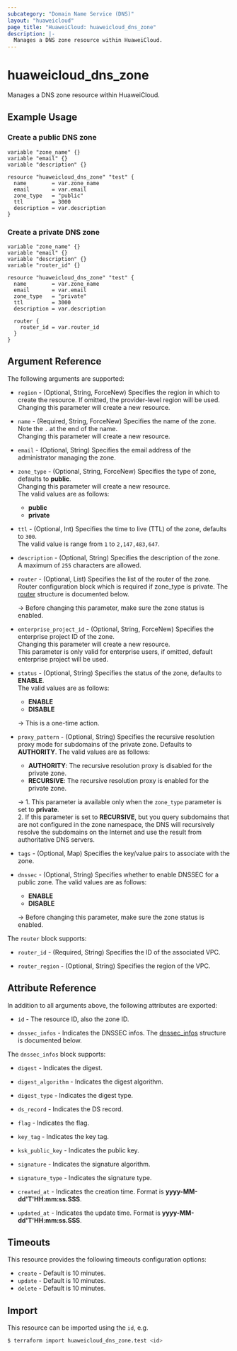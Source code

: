 ```yaml
---
subcategory: "Domain Name Service (DNS)"
layout: "huaweicloud"
page_title: "HuaweiCloud: huaweicloud_dns_zone"
description: |-
  Manages a DNS zone resource within HuaweiCloud.
---
```


# huaweicloud_dns_zone

Manages a DNS zone resource within HuaweiCloud.

## Example Usage

### Create a public DNS zone

```hcl
variable "zone_name" {}
variable "email" {}
variable "description" {}

resource "huaweicloud_dns_zone" "test" {
  name        = var.zone_name
  email       = var.email
  zone_type   = "public"
  ttl         = 3000
  description = var.description
}
```

### Create a private DNS zone

```hcl
variable "zone_name" {}
variable "email" {}
variable "description" {}
variable "router_id" {}

resource "huaweicloud_dns_zone" "test" {
  name        = var.zone_name
  email       = var.email
  zone_type   = "private"
  ttl         = 3000
  description = var.description

  router {
    router_id = var.router_id
  }
}
```

## Argument Reference

The following arguments are supported:

* `region` - (Optional, String, ForceNew) Specifies the region in which to create the resource.
  If omitted, the provider-level region will be used. Changing this parameter will create a new resource.

* `name` - (Required, String, ForceNew) Specifies the name of the zone. Note the `.` at the end of the name.  
  Changing this parameter will create a new resource.

* `email` - (Optional, String) Specifies the email address of the administrator managing the zone.

* `zone_type` - (Optional, String, ForceNew) Specifies the type of zone, defaults to **public**.  
  Changing this parameter will create a new resource.  
  The valid values are as follows:
  + **public**
  + **private**

* `ttl` - (Optional, Int) Specifies the time to live (TTL) of the zone, defaults to `300`.  
  The valid value is range from `1` to `2,147,483,647`.
  
* `description` - (Optional, String) Specifies the description of the zone.  
  A maximum of `255` characters are allowed.

* `router` - (Optional, List) Specifies the list of the router of the zone.
Router configuration block which is required if zone_type is private.
  The [router](#zone_router) structure is documented below.

  -> Before changing this parameter, make sure the zone status is enabled.

* `enterprise_project_id` - (Optional, String, ForceNew) Specifies the enterprise project ID of the zone.  
  Changing this parameter will create a new resource.  
  This parameter is only valid for enterprise users, if omitted, default enterprise project will be used.

* `status` - (Optional, String) Specifies the status of the zone, defaults to **ENABLE**.  
  The valid values are as follows:
  + **ENABLE**
  + **DISABLE**

  -> This is a one-time action.

* `proxy_pattern` - (Optional, String) Specifies the recursive resolution proxy mode for subdomains of the private zone.
  Defaults to **AUTHORITY**. The valid values are as follows:
  + **AUTHORITY**: The recursive resolution proxy is disabled for the private zone.
  + **RECURSIVE**: The recursive resolution proxy is enabled for the private zone.
  
  -> 1. This parameter ia available only when the `zone_type` parameter is set to **private**.
     <br>2. If this parameter is set to **RECURSIVE**, but you query subdomains that are not configured in the zone namespace,
     the DNS will recursively resolve the subdomains on the Internet and use the result from authoritative DNS servers.

* `tags` - (Optional, Map) Specifies the key/value pairs to associate with the zone.

* `dnssec` - (Optional, String) Specifies whether to enable DNSSEC for a public zone.
  The valid values are as follows:
  + **ENABLE**
  + **DISABLE**

  -> Before changing this parameter, make sure the zone status is enabled.

<a name="zone_router"></a>
The `router` block supports:

* `router_id` - (Required, String) Specifies the ID of the associated VPC.

* `router_region` - (Optional, String) Specifies the region of the VPC.

## Attribute Reference

In addition to all arguments above, the following attributes are exported:

* `id` -  The resource ID, also the zone ID.

* `dnssec_infos` - Indicates the DNSSEC infos.
  The [dnssec_infos](#attrblock--dnssec_infos) structure is documented below.

<a name="attrblock--dnssec_infos"></a>
The `dnssec_infos` block supports:

* `digest` - Indicates the digest.

* `digest_algorithm` - Indicates the digest algorithm.

* `digest_type` - Indicates the digest type.

* `ds_record` - Indicates the DS record.

* `flag` - Indicates the flag.

* `key_tag` - Indicates the key tag.

* `ksk_public_key` - Indicates the public key.

* `signature` - Indicates the signature algorithm.

* `signature_type` - Indicates the signature type.

* `created_at` - Indicates the creation time. Format is **yyyy-MM-dd'T'HH:mm:ss.SSS**.

* `updated_at` - Indicates the update time. Format is **yyyy-MM-dd'T'HH:mm:ss.SSS**.

## Timeouts

This resource provides the following timeouts configuration options:

* `create` - Default is 10 minutes.
* `update` - Default is 10 minutes.
* `delete` - Default is 10 minutes.

## Import

This resource can be imported using the `id`, e.g.

```bash
$ terraform import huaweicloud_dns_zone.test <id>
```
